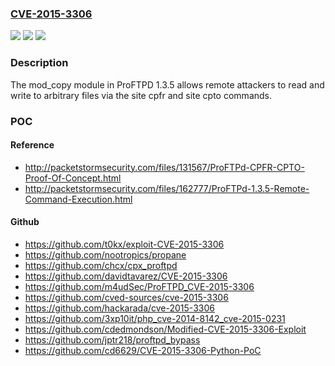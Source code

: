 ### [CVE-2015-3306](https://cve.mitre.org/cgi-bin/cvename.cgi?name=CVE-2015-3306)
![](https://img.shields.io/static/v1?label=Product&message=n%2Fa&color=blue)
![](https://img.shields.io/static/v1?label=Version&message=n%2Fa&color=blue)
![](https://img.shields.io/static/v1?label=Vulnerability&message=n%2Fa&color=brighgreen)

### Description

The mod_copy module in ProFTPD 1.3.5 allows remote attackers to read and write to arbitrary files via the site cpfr and site cpto commands.

### POC

#### Reference
- http://packetstormsecurity.com/files/131567/ProFTPd-CPFR-CPTO-Proof-Of-Concept.html
- http://packetstormsecurity.com/files/162777/ProFTPd-1.3.5-Remote-Command-Execution.html

#### Github
- https://github.com/t0kx/exploit-CVE-2015-3306
- https://github.com/nootropics/propane
- https://github.com/chcx/cpx_proftpd
- https://github.com/davidtavarez/CVE-2015-3306
- https://github.com/m4udSec/ProFTPD_CVE-2015-3306
- https://github.com/cved-sources/cve-2015-3306
- https://github.com/hackarada/cve-2015-3306
- https://github.com/3xp10it/php_cve-2014-8142_cve-2015-0231
- https://github.com/cdedmondson/Modified-CVE-2015-3306-Exploit
- https://github.com/jptr218/proftpd_bypass
- https://github.com/cd6629/CVE-2015-3306-Python-PoC

